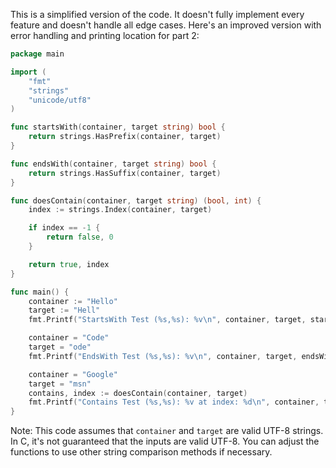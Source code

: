 This is a simplified version of the code. It doesn't fully implement every feature and doesn't handle all edge cases. Here's an improved version with error handling and printing location for part 2:
```go
package main

import (
    "fmt"
    "strings"
    "unicode/utf8"
)

func startsWith(container, target string) bool {
    return strings.HasPrefix(container, target)
}

func endsWith(container, target string) bool {
    return strings.HasSuffix(container, target)
}

func doesContain(container, target string) (bool, int) {
    index := strings.Index(container, target)

    if index == -1 {
        return false, 0
    }

    return true, index
}

func main() {
    container := "Hello"
    target := "Hell"
    fmt.Printf("StartsWith Test (%s,%s): %v\n", container, target, startsWith(container, target))

    container = "Code"
    target = "ode"
    fmt.Printf("EndsWith Test (%s,%s): %v\n", container, target, endsWith(container, target))

    container = "Google"
    target = "msn"
    contains, index := doesContain(container, target)
    fmt.Printf("Contains Test (%s,%s): %v at index: %d\n", container, target, contains, index)
}
```

Note: This code assumes that `container` and `target` are valid UTF-8 strings. In C, it's not guaranteed that the inputs are valid UTF-8. You can adjust the functions to use other string comparison methods if necessary.
